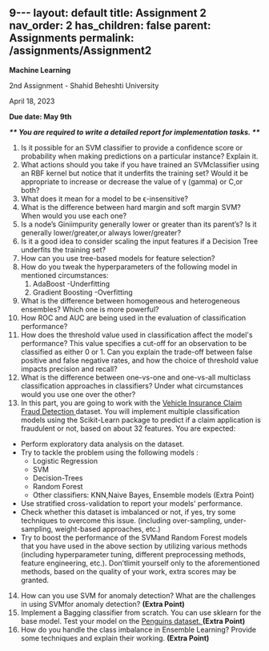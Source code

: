 9---
layout: default
title: Assignment 2
nav_order: 2
has_children: false
parent: Assignments
permalink: /assignments/Assignment2
---

**Machine Learning**

2nd Assignment - Shahid Beheshti University

April 18, 2023

**Due date: May 9th**

***\*\* You are required to write a detailed report for implementation tasks. \*\****

1. Is it possible for an SVM classifier to provide a confidence score or probability when making predictions on a particular instance? Explain it.
1. What actions should you take if you have trained an SVMclassifier using an RBF kernel but notice that it underfits the training set? Would it be appropriate to increase or decrease the value of γ (gamma) or C,or both?
1. What does it mean for a model to be ϵ-insensitive?
1. What is the difference between hard margin and soft margin SVM? When would you use each one?
1. Is a node’s Giniimpurity generally lower or greater than its parent’s? Is it generally lower/greater,or always lower/greater?
1. Is it a good idea to consider scaling the input features if a Decision Tree underfits the training set?
1. How can you use tree-based models for feature selection?
1. How do you tweak the hyperparameters of the following model in mentioned circumstances:
   1. AdaBoost -Underfitting
   1. Gradient Boosting -Overfitting
1. What is the difference between homogeneous and heterogeneous ensembles? Which one is more powerful?
1. How ROC and AUC are being used in the evaluation of classification performance?
1. How does the threshold value used in classification affect the model's performance? This value specifies a cut-off for an observation to be classified as either 0 or 1. Can you explain the trade-off between false positive and false negative rates, and how the choice of threshold value impacts precision and recall?
12. What is the difference between one-vs-one and one-vs-all multiclass classification approaches in classifiers? Under what circumstances would you use one over the other?
12. In this part, you are going to work with the [Vehicle Insurance Claim Fraud Detection ](https://www.kaggle.com/datasets/shivamb/vehicle-claim-fraud-detection)dataset. You will implement multiple classification models using the Scikit-Learn package to predict if a claim application is fraudulent or not, based on about 32 features. You are expected:
- Perform exploratory data analysis on the dataset.
- Try to tackle the problem using the following models :
  - Logistic Regression
  - SVM
  - Decision-Trees
  - Random Forest
  - Other classifiers: KNN,Naive Bayes, Ensemble models (Extra Point)
- Use stratified cross-validation to report your models' performance.
- Check whether this dataset is imbalanced or not, if yes, try some techniques to overcome this issue. (including over-sampling, under-sampling, weight-based approaches, etc.)
- Try to boost the performance of the SVMand Random Forest models that you have used in the above section by utilizing various methods (including hyperparameter tuning, different preprocessing methods, feature engineering, etc.). Don’tlimit yourself only to the aforementioned methods, based on the quality of your work, extra scores may be granted.
14. How can you use SVM for anomaly detection? What are the challenges in using SVMfor anomaly detection? **(Extra Point)**
14. Implement a Bagging classifier from scratch. You can use sklearn for the base model. Test your model on the [Penguins dataset. ](https://github.com/mwaskom/seaborn-data/blob/master/penguins.csv)**(Extra Point)**
14. How do you handle the class imbalance in Ensemble Learning? Provide some techniques and explain their working. **(Extra Point)**
